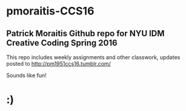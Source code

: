 # pmoraitis-CCS16

## Patrick Moraitis Github repo for NYU IDM Creative Coding Spring 2016

This repo includes weekly assignments and other classwork, updates posted to http://pm1951ccs16.tumblr.com/

Sounds like fun! 

# :)
